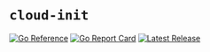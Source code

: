 # `cloud-init`

[![Go Reference](https://pkg.go.dev/badge/github.com/inaccel/cloud-init.svg)](https://pkg.go.dev/github.com/inaccel/cloud-init)
[![Go Report Card](https://goreportcard.com/badge/github.com/inaccel/cloud-init)](https://goreportcard.com/report/github.com/inaccel/cloud-init)
[![Latest Release](https://img.shields.io/github/release/inaccel/cloud-init.svg)](https://github.com/inaccel/cloud-init/releases/latest)
